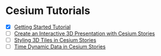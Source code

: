 # Cesium Tutorials

- [x] [Getting Started Tutorial](https://cesium.com/docs/tutorials/getting-started/)
- [ ] [Create an Interactive 3D Presentation with Cesium Stories](https://cesium.com/docs/tutorials/stories-introduction/)
- [ ] [Styling 3D Tiles in Cesium Stories](https://cesium.com/docs/tutorials/stories-styling/)
- [ ] [Time Dynamic Data in Cesium Stories](https://cesium.com/docs/tutorials/stories-time-dynamic/)
